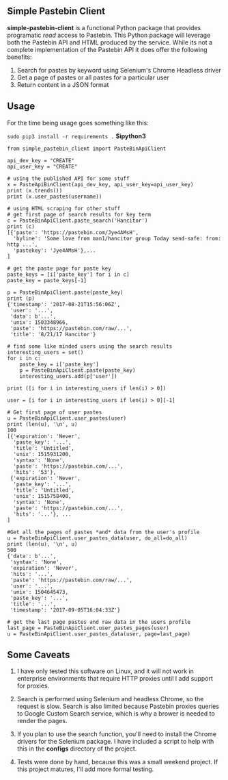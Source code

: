## Simple Pastebin Client
**simple-pastebin-client** is a functional Python package that provides programatic *read* access to Pastebin.  This Python package will leverage both the Pastebin API and HTML produced by the service.  While its not a complete implementation of the Pastebin API it does offer the following benefits:

1. Search for pastes by keyword using Selenium's Chrome Headless driver
2. Get a page of pastes or all pastes for a particular user
3. Return content in a JSON format

## Usage

For the time being usage goes something like this:

``sudo pip3 install -r requirements .``
**$ipython3**

```
from simple_pastebin_client import PasteBinApiClient

api_dev_key = "CREATE" 
api_user_key = "CREATE"

# using the published API for some stuff
x = PasteApiBinClient(api_dev_key, api_user_key=api_user_key)
print (x.trends())
print (x.user_pastes(username))

# using HTML scraping for other stuff
# get first page of search results for key term
c = PasteBinApiClient.paste_search('Hancitor')
print (c)
[{'paste': 'https://pastebin.com/Jye4AMsH',
  'byline': 'Some love from man1/hancitor group Today send-safe: from: http ...',
  'pastekey': 'Jye4AMsH'},...
]

# get the paste page for paste key
paste_keys = [i['paste_key'] for i in c]
paste_key = paste_keys[-1] 

p = PasteBinApiClient.paste(paste_key)
print (p)
{'timestamp': '2017-08-21T15:56:06Z',
 'user': '...',
 'data': b'...',
 'unix': 1503348966,
 'paste': 'https://pastebin.com/raw/...',
 'title': '8/21/17 Hancitor'}

# find some like minded users using the search results
interesting_users = set()
for i in c:
    paste_key = i['paste_key']
    p = PasteBinApiClient.paste(paste_key)
    interesting_users.add(p['user'])

print ([i for i in interesting_users if len(i) > 0])

user = [i for i in interesting_users if len(i) > 0][-1]

# Get first page of user pastes
u = PasteBinApiClient.user_pastes(user)
print (len(u), '\n', u)
100
[{'expiration': 'Never',
  'paste_key': '...',
  'title': 'Untitled',
  'unix': 1515931200,
  'syntax': 'None',
  'paste': 'https://pastebin.com/...',
  'hits': '53'},
 {'expiration': 'Never',
  'paste_key': '...',
  'title': 'Untitled',
  'unix': 1515758400,
  'syntax': 'None',
  'paste': 'https://pastebin.com/...',
  'hits': '...'}, ...
]

#Get all the pages of pastes *and* data from the user's profile
u = PasteBinApiClient.user_pastes_data(user, do_all=do_all)
print (len(u), '\n', u)
500
{'data': b'...',
 'syntax': 'None',
 'expiration': 'Never',
 'hits': '...',
 'paste': 'https://pastebin.com/raw/...',
 'user': '...',
 'unix': 1504645473,
 'paste_key': '...',
 'title': '...',
 'timestamp': '2017-09-05T16:04:33Z'}

# get the last page pastes and raw data in the users profile
last_page = PasteBinApiClient.user_pastes_pages(user)
u = PasteBinApiClient.user_pastes_data(user, page=last_page)

```


## Some Caveats

1. I have only tested this software on Linux, and it will not work in enterprise environments that require HTTP proxies until I add support for proxies.

2. Search is performed using Selenium and headless Chrome, so the request is slow.  Search is also limited because Pastebin proxies queries to Google Custom Search service, which is why a brower is needed to render the pages.  
  
3. If you plan to use the search function, you'll need to install the Chrome drivers for the Selenium package.  I have included a script to help with this in the **configs** directory of the project. 

4. Tests were done by hand, because this was a small weekend project.  If this project matures, I'll add more formal testing. 

